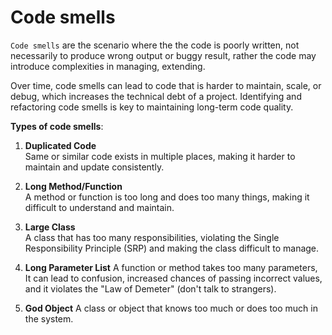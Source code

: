 # Code smells

`Code smells` are the scenario where the the code is poorly written, not necessarily to produce wrong output or buggy result, rather the code may introduce complexities in managing, extending.

Over time, code smells can lead to code that is harder to maintain, scale, or debug, which increases the technical debt of a project. Identifying and refactoring code smells is key to maintaining long-term code quality.

**Types of code smells**:

1. **Duplicated Code**  
   Same or similar code exists in multiple places, making it harder to maintain and update consistently.

2. **Long Method/Function**  
   A method or function is too long and does too many things, making it difficult to understand and maintain.

3. **Large Class**  
   A class that has too many responsibilities, violating the Single Responsibility Principle (SRP) and making the class difficult to manage.

4. **Long Parameter List**
   A function or method takes too many parameters, It can lead to confusion, increased chances of passing incorrect values, and it violates the "Law of Demeter" (don't talk to strangers).

5. **God Object**
   A class or object that knows too much or does too much in the system.
